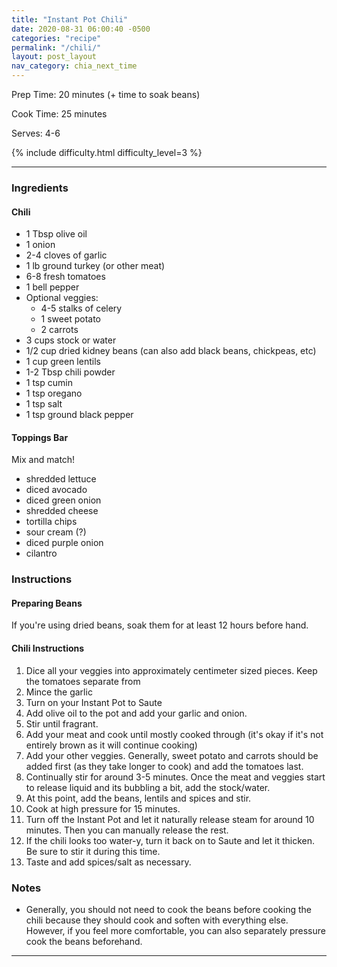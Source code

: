 ```yaml
---
title: "Instant Pot Chili"
date: 2020-08-31 06:00:40 -0500
categories: "recipe"
permalink: "/chili/"
layout: post_layout
nav_category: chia_next_time
---
```


Prep Time: 20 minutes (+ time to soak beans)

Cook Time: 25 minutes

Serves: 4-6

{% include difficulty.html difficulty_level=3 %}

<!-- ![Asparagus]({{site.baseurl}}/assets/images/blog/food/recipes/hummus/header_photo.jpg){:class="images half main_img"} -->

---

### Ingredients

#### Chili
* 1 Tbsp olive oil
* 1 onion
* 2-4 cloves of garlic
* 1 lb ground turkey (or other meat)
* 6-8 fresh tomatoes
* 1 bell pepper
* Optional veggies:
    * 4-5 stalks of celery
    * 1 sweet potato
    * 2 carrots
* 3 cups stock or water
* 1/2 cup dried kidney beans (can also add black beans, chickpeas, etc)
* 1 cup green lentils
* 1-2 Tbsp chili powder
* 1 tsp cumin
* 1 tsp oregano
* 1 tsp salt
* 1 tsp ground black pepper

#### Toppings Bar

Mix and match!

* shredded lettuce
* diced avocado
* diced green onion
* shredded cheese
* tortilla chips
* sour cream (?)
* diced purple onion
* cilantro

### Instructions 

#### Preparing Beans

If you're using dried beans, soak them for at least 12 hours before hand. 

#### Chili Instructions
1. Dice all your veggies into approximately centimeter sized pieces. Keep the tomatoes separate from
2. Mince the garlic
3. Turn on your Instant Pot to Saute
4. Add olive oil to the pot and add your garlic and onion.
5. Stir until fragrant.
6. Add your meat and cook until mostly cooked through (it's okay if it's not entirely brown as it will continue cooking)
7. Add your other veggies. Generally, sweet potato and carrots should be added first (as they take longer to cook) and add the tomatoes last.
8. Continually stir for around 3-5 minutes. Once the meat and veggies start to release liquid and its bubbling a bit, add the stock/water.
9. At this point, add the beans, lentils and spices and stir.
10. Cook at high pressure for 15 minutes.
11. Turn off the Instant Pot and let it naturally release steam for around 10 minutes. Then you can manually release the rest.
12. If the chili looks too water-y, turn it back on to Saute and let it thicken. Be sure to stir it during this time.
13. Taste and add spices/salt as necessary.


### Notes
* Generally, you should not need to cook the beans before cooking the chili because they should cook and soften with everything else. However, if you feel more comfortable, you can also separately pressure cook the beans beforehand.

<!-- #### Images -->

<!-- {% include image_gallery.html folder="/assets/images/blog/food/recipes/roasted_asparagus/" %} -->

---